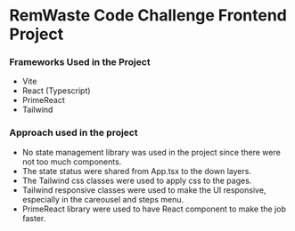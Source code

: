 # RemWaste Code Challenge Frontend Project

### Frameworks Used in the Project
- Vite
- React (Typescript)
- PrimeReact
- Tailwind

### Approach used in the project
- No state management library was used in the project since there were not too much components.
- The state status were shared from App.tsx to the down layers.
- The Tailwind css classes were used to apply css to the pages.
- Tailwind responsive classes were used to make the UI responsive, especially in the careousel and steps menu.
- PrimeReact library were used to have React component to make the job faster.